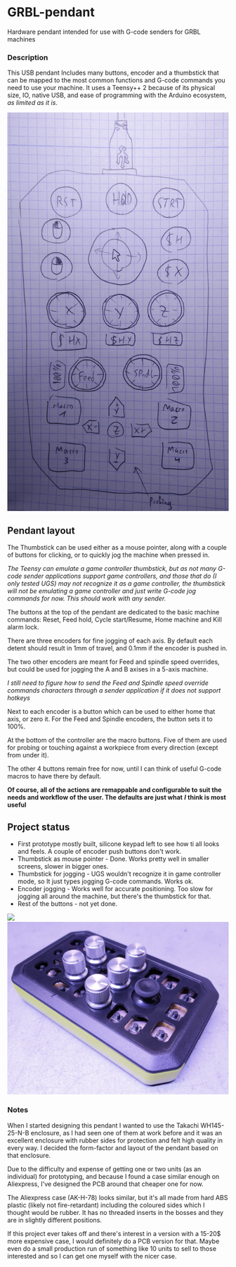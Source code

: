 # GRBL-pendant

Hardware pendant intended for use with G-code senders for GRBL machines

### Description
This USB pendant Includes many buttons, encoder and a thumbstick that can be mapped to the most common functions and G-code commands you need to use your machine.
It uses a Teensy++ 2 because of its physical size, IO, native USB, and ease of programming with the Arduino ecosystem, *as limited as it is*.

![Initial oncept drawing](/Concept.png)

## Pendant layout
The Thumbstick can be used either as a mouse pointer, along with a couple of buttons for clicking, or to quickly jog the machine when pressed in.

*The Teensy can emulate a game controller thumbstick, but as not many G-code sender applications support game controllers, and those that do (I only tested UGS) may not recognize it as a game controller, the thumbstick will not be emulating a game controller and just write G-code jog commands for now. This should work with any sender.*

The buttons at the top of the pendant are dedicated to the basic machine commands: Reset, Feed hold, Cycle start/Resume, Home machine and Kill alarm lock.

There are three encoders for fine jogging of each axis. By default each detent should result in 1mm of travel, and 0.1mm if the encoder is pushed in.

The two other encoders are meant for Feed and spindle speed overrides, but could be used for jogging the A and B axises in a 5-axis machine.

*I still need to figure how to send the Feed and Spindle speed override commands characters through a sender application if it does not support hotkeys*

Next to each encoder is a button which can be used to either home that axis, or zero it.
For the Feed and Spindle encoders, the button sets it to 100%.

At the bottom of the controller are the macro buttons.
Five of them are used for probing or touching against a workpiece from every direction (except from under it).

The other 4 buttons remain free for now, until I can think of useful G-code macros to have there by default.

**Of course, all of the actions are remappable and configurable to suit the needs and workflow of the user. The defaults are just what** ***I*** **think is most useful**

## Project status
- First prototype mostly built, silicone keypad left to see how ti all looks and feels. A couple of encoder push buttons don't work.
- Thumbstick as mouse pointer - Done. Works pretty well in smaller screens, slower in bigger ones.
- Thumbstick for jogging - UGS wouldn't recognize it in game controller mode, so It just types jogging G-code commands. Works ok.
- Encoder jogging - Works well for accurate positioning. Too slow for jogging all around the machine, but there's the thumbstick for that.
- Rest of the buttons - not yet done.

<img src="/Status1.png">

<img src="/Status2.png">

### Notes
When I started designing this pendant I wanted to use the Takachi WH145-25-N-B enclosure, as I had seen one of them at work before and it was an excellent enclosure with rubber sides for protection and felt high quality in every way.
I decided the form-factor and layout of the pendant based on that enclosure.

Due to the difficulty and expense of getting one or two units (as an individual) for prototyping, and because I found a case similar enough on Aliexpress, I've designed the PCB around that cheaper one for now.

The Aliexpress case (AK-H-78) looks similar, but it's all made from hard ABS plastic (likely not fire-retardant) including the coloured sides which I thought would be rubber. It has no threaded inserts in the bosses and they are in slightly different positions.

If this project ever takes off and there's interest in a version with a 15-20$ more expensive case, I would definitely do a PCB version for that. Maybe even do a small production run of something like 10 units to sell to those interested and so I can get one myself with the nicer case.
